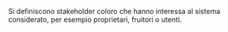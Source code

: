Si definiscono stakeholder coloro che hanno interessa al sistema considerato, per esempio proprietari, fruitori o utenti.


